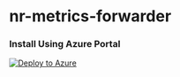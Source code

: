 # nr-metrics-forwarder

### Install Using Azure Portal
[![Deploy to Azure](https://azuredeploy.net/deploybutton.png)](https://portal.azure.com/#create/Microsoft.Template/uri/https%3A%2F%2Fraw.githubusercontent.com%2Fhectorgomezv%2Fnr-metrics-forwarder%2Fmaster%2Farn%2Fazuredeploy-eventhubforwarder.json)
